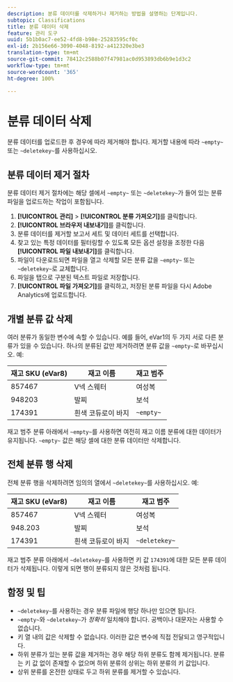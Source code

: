 ```yaml
---
description: 분류 데이터를 삭제하거나 제거하는 방법을 설명하는 단계입니다.
subtopic: Classifications
title: 분류 데이터 삭제
feature: 관리 도구
uuid: 5b1b0ac7-ee52-4fd8-b98e-25283595cf0c
exl-id: 2b156e66-3090-4048-8192-a412320e3be3
translation-type: tm+mt
source-git-commit: 78412c2588b07f47981ac0d953893db6b9e1d3c2
workflow-type: tm+mt
source-wordcount: '365'
ht-degree: 100%

---
```


# 분류 데이터 삭제

분류 데이터를 업로드한 후 경우에 따라 제거해야 합니다. 제거할 내용에 따라 `~empty~` 또는 `~deletekey~`를 사용하십시오.

## 분류 데이터 제거 절차

분류 데이터 제거 절차에는 해당 셀에서 `~empty~` 또는 `~deletekey~`가 들어 있는 분류 파일을 업로드하는 작업이 포함됩니다.

1. **[!UICONTROL 관리]** > **[!UICONTROL 분류 가져오기]**&#x200B;를 클릭합니다.
1. **[!UICONTROL 브라우저 내보내기]**&#x200B;를 클릭합니다.
1. 분류 데이터를 제거할 보고서 세트 및 데이터 세트를 선택합니다.
1. 찾고 있는 특정 데이터를 필터링할 수 있도록 모든 옵션 설정을 조정한 다음 **[!UICONTROL 파일 내보내기]**&#x200B;를 클릭합니다.
1. 파일이 다운로드되면 파일을 열고 삭제할 모든 분류 값을 `~empty~` 또는 `~deletekey~`로 교체합니다.
1. 파일을 탭으로 구분된 텍스트 파일로 저장합니다.
1. **[!UICONTROL 파일 가져오기]**&#x200B;를 클릭하고, 저장된 분류 파일을 다시 Adobe Analytics에 업로드합니다.

## 개별 분류 값 삭제

여러 분류가 동일한 변수에 속할 수 있습니다. 예를 들어, eVar1의 두 가지 서로 다른 분류가 있을 수 있습니다. 하나의 분류된 값만 제거하려면 분류 값을 `~empty~`로 바꾸십시오. 예:

| 재고 SKU (eVar8) | 재고 이름 | 재고 범주 |
| --- | --- | --- |
| 857467 | V넥 스웨터 | 여성복 |
| 948203 | 발찌 | 보석 |
| 174391 | 흰색 코듀로이 바지 | `~empty~` |

재고 범주 분류 아래에서 `~empty~`를 사용하면 여전히 재고 이름 분류에 대한 데이터가 유지됩니다. `~empty~` 값은 해당 셀에 대한 분류 데이터만 삭제합니다.

## 전체 분류 행 삭제

전체 분류 행을 삭제하려면 임의의 열에서 `~deletekey~`를 사용하십시오. 예:

| 재고 SKU (eVar8) | 재고 이름 | 재고 범주 |
| --- | --- | --- |
| 857467 | V넥 스웨터 | 여성복 |
| 948.203 | 발찌 | 보석 |
| 174391 | 흰색 코듀로이 바지 | `~deletekey~` |

재고 범주 분류 아래에서 `~deletekey~`를 사용하면 키 값 `174391`에 대한 모든 분류 데이터가 삭제됩니다. 이렇게 되면 행이 분류되지 않은 것처럼 됩니다.

## 함정 및 팁

* `~deletekey~`를 사용하는 경우 분류 파일에 행당 하나만 있으면 됩니다.
* `~empty~`와 `~deletekey~`가 *정확히* 일치해야 합니다. 공백이나 대문자는 사용할 수 없습니다.
* 키 열 내의 값은 삭제할 수 없습니다. 이러한 값은 변수에 직접 전달되고 영구적입니다.
* 하위 분류가 있는 분류 값을 제거하는 경우 해당 하위 분류도 함께 제거됩니다. 분류는 키 값 없이 존재할 수 없으며 하위 분류의 상위는 하위 분류의 키 값입니다.
* 상위 분류를 온전한 상태로 두고 하위 분류를 제거할 수 있습니다.
